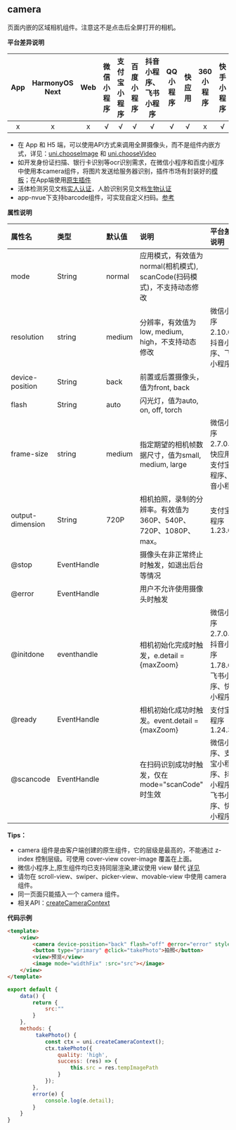 ## camera
页面内嵌的区域相机组件。注意这不是点击后全屏打开的相机。

**平台差异说明**

|App|HarmonyOS Next|Web|微信小程序|支付宝小程序|百度小程序|抖音小程序、飞书小程序|QQ小程序|快应用|360小程序|快手小程序|京东小程序|元服务|小红书小程序|
|:-:|:-:|:-:|:-:|:-:|:-:|:-:|:-:|:-:|:-:|:-:|:-:|:-:|:-:|
|x|x|x|√|√|√|√|√|√|x|√|√|√|x|

* 在 App 和 H5 端，可以使用API方式来调用全屏摄像头，而不是组件内嵌方式，详见：[uni.chooseImage](/api/media/image?id=chooseimage) 和 [uni.chooseVideo](/api/media/video?id=choosevideo)
* 如开发身份证扫描、银行卡识别等ocr识别需求，在微信小程序和百度小程序中使用本camera组件，将图片发送给服务器识别，插件市场有封装好的[模板](https://ext.dcloud.net.cn/search?q=%E5%B0%8F%E7%A8%8B%E5%BA%8F%E7%9B%B8%E6%9C%BA)；在App端使用[原生插件](https://ext.dcloud.net.cn/search?q=ocr)
* 活体检测另见文档[实人认证](/api/plugins/facialRecognitionVerify)，人脸识别另见文档[生物认证](/api/system/authentication)
* app-nvue下支持barcode组件，可实现自定义扫码。[参考](https://uniapp.dcloud.io/component/barcode)

**属性说明**

|属性名|类型|默认值|说明|平台差异说明|
|:-|:-|:-|:-|:-|
|mode|String|normal	|应用模式，有效值为 normal(相机模式), scanCode(扫码模式)，不支持动态修改	||
|resolution|string|medium|分辨率，有效值为low, medium, high，不支持动态修改|微信小程序2.10.0、抖音小程序、飞书小程序|
|device-position|String			|back		|前置或后置摄像头，值为front, back|		|
|flash			|String			|auto		|闪光灯，值为auto, on, off, torch|			|
|frame-size|string|medium|指定期望的相机帧数据尺寸，值为small, medium, large|微信小程序2.7.0、快应用、支付宝小程序、抖音小程序|
|output-dimension	|String		|720P		|相机拍照，录制的分辨率。有效值为 360P、540P、720P、1080P、max。|	支付宝小程序1.23.0	|
|@stop		|EventHandle	|			|摄像头在非正常终止时触发，如退出后台等情况|		|
|@error		|EventHandle	|			|用户不允许使用摄像头时触发|			|
|@initdone|eventhandle||相机初始化完成时触发，e.detail = {maxZoom}|微信小程序2.7.0、抖音小程序1.78.0、飞书小程序、快手小程序|
|@ready		|EventHandle	|			|相机初始化成功时触发。event.detail = {maxZoom}|支付宝小程序1.24.3	|
|@scancode		|EventHandle	|		|在扫码识别成功时触发，仅在 mode="scanCode" 时生效|微信小程序、支付宝小程序、抖音小程序、飞书小程序、快手小程序|



**Tips：**
* camera 组件是由客户端创建的原生组件，它的层级是最高的，不能通过 z-index 控制层级。可使用 cover-view cover-image 覆盖在上面。
* 微信小程序上,原生组件均已支持同层渲染,建议使用 view 替代 [详见](https://developers.weixin.qq.com/miniprogram/dev/component/cover-view.html)
* 请勿在 scroll-view、swiper、picker-view、movable-view 中使用 camera 组件。
* 同一页面只能插入一个 camera 组件。
* 相关API：[createCameraContext](/api/media/camera-context)


**代码示例**

```html
<template>
	<view>
        <camera device-position="back" flash="off" @error="error" style="width: 100%; height: 300px;"></camera>
        <button type="primary" @click="takePhoto">拍照</button>
        <view>预览</view>
        <image mode="widthFix" :src="src"></image>
    </view>
</template>
```

```javascript
export default {
    data() {
        return {
            src:""
        }
    },
    methods: {
         takePhoto() {
            const ctx = uni.createCameraContext();
            ctx.takePhoto({
                quality: 'high',
                success: (res) => {
                    this.src = res.tempImagePath
                }
            });
        },
        error(e) {
            console.log(e.detail);
        }
    }
}
```

